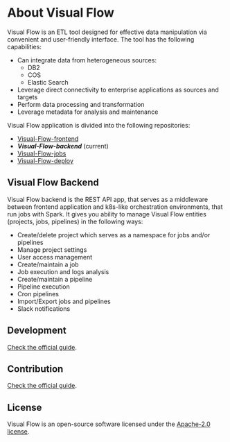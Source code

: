 # About Visual Flow
Visual Flow is an ETL tool designed for effective data manipulation via convenient and user-friendly interface. The tool has the following capabilities:
- Can integrate data from heterogeneous sources:
  - DB2
  - COS
  - Elastic Search
- Leverage direct connectivity to enterprise applications as sources and targets
- Perform data processing and transformation
- Leverage metadata for analysis and maintenance

Visual Flow application is divided into the following repositories: 
- [Visual-Flow-frontend](https://github.com/ibagomel/Visual-Flow-frontend)
- _**Visual-Flow-backend**_ (current)
- [Visual-Flow-jobs](https://github.com/ibagomel/Visual-Flow-jobs)
- [Visual-Flow-deploy](https://github.com/ibagomel/Visual-Flow-deploy)

## Visual Flow Backend
Visual Flow backend is the REST API app, that serves as a middleware between frontend application and k8s-like orchestration environments, that run jobs with Spark.
It gives you ability to manage Visual Flow entities (projects, jobs, pipelines) in the following ways:
- Create/delete project which serves as a namespace for jobs and/or pipelines
- Manage project settings
- User access management
- Create/maintain a job
- Job execution and logs analysis
- Create/maintain a pipeline
- Pipeline execution
- Cron pipelines
- Import/Export jobs and pipelines
- Slack notifications

## Development
[Check the official guide](./DEVELOPMENT.md).

## Contribution
[Check the official guide](./CONTRIBUTING.md).

## License
Visual Flow is an open-source software licensed under the [Apache-2.0 license](./LICENSE).
